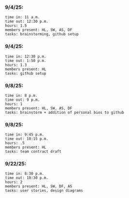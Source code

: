 ### 9/4/25:
	time in: 11 a.m.
	time out: 12:30 p.m.
	hours: 1.5
	members present: HL, SW, AS, DF
	tasks: brainstorming, github setup
### 9/4/25:
	time in: 12:30 p.m.
 	time out: 1:50 p.m.
  	hours: 1.3
   	members present: HL
	tasks: github setup 
	
### 9/8/25:
	time in: 8 p.m.
 	time out: 9 p.m.
  	hours: 1
   	members present: HL, SW, AS, DF
	tasks: brainstorm + addition of personal bios to github

 ### 9/8/25:
	time in: 9:45 p.m.
 	time out: 10:15 p.m.
  	hours: .5
   	members present: HL
	tasks: team contract draft

### 9/22/25:
	time in: 8:30 p.m.
	time out: 10:30 p.m.
	hours: 2
	members present: HL, SW, DF, AS
	tasks: user stories, design diagrams
